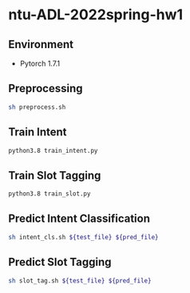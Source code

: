 # ntu-ADL-2022spring-hw1
## Environment
- Pytorch 1.7.1
## Preprocessing
```bash
sh preprocess.sh 
```
## Train Intent
```bash
python3.8 train_intent.py
```
## Train Slot Tagging
```bash
python3.8 train_slot.py
```
## Predict Intent Classification
```bash
sh intent_cls.sh ${test_file} ${pred_file}
```
## Predict Slot Tagging
```bash
sh slot_tag.sh ${test_file} ${pred_file}
```